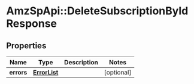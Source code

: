 # AmzSpApi::DeleteSubscriptionByIdResponse

## Properties
Name | Type | Description | Notes
------------ | ------------- | ------------- | -------------
**errors** | [**ErrorList**](ErrorList.md) |  | [optional] 

